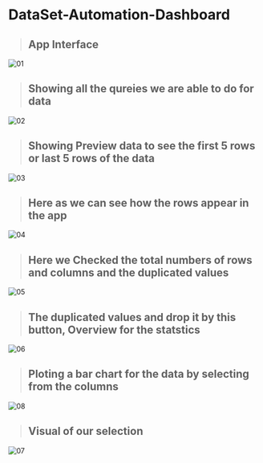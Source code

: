 # DataSet-Automation-Dashboard


> ## App Interface
![01](https://user-images.githubusercontent.com/76665270/205028972-f3ffdd6e-244c-4d1a-9419-2e2e93329659.png)


> ## Showing all the qureies we are able to do for data
![02](https://user-images.githubusercontent.com/76665270/205024039-e8136ed2-857d-494a-a616-3d80728b7af5.png)


> ## Showing Preview data to see the first 5 rows or last 5 rows of the data
![03](https://user-images.githubusercontent.com/76665270/205024092-a76c5953-2861-407b-af73-9ebb32f5a61a.png)


> ## Here as we can see how the rows appear in the app
![04](https://user-images.githubusercontent.com/76665270/205024146-d853221f-8973-4727-b877-6323c41291d4.png)


> ## Here we Checked the total numbers of rows and columns and the duplicated values
![05](https://user-images.githubusercontent.com/76665270/205024629-78cc9271-f6e1-4d75-9f5a-fbf62a7d6c35.png)


> ## The duplicated values and drop it by this button, Overview for the statstics 
![06](https://user-images.githubusercontent.com/76665270/205028743-6bd40934-2d89-4320-9f02-4dc3b20b18bf.png)


> ## Ploting a bar chart for the data by selecting from the columns
![08](https://user-images.githubusercontent.com/76665270/205026837-88b07a46-84f1-4e4d-8101-fe8921ca9fab.png)


> ## Visual of our selection
![07](https://user-images.githubusercontent.com/76665270/205026901-9cfe581f-b09e-4d30-bb63-34436aa9f341.png)

